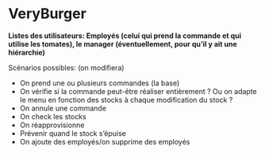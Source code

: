 # VeryBurger

**Listes des utilisateurs: Employés (celui qui prend la commande et qui utilise les tomates), le manager (éventuellement, pour qu’il y ait une hiérarchie)**

Scénarios possibles: (on modifiera)
- On prend une ou plusieurs commandes (la base)
- On vérifie si la commande peut-être réaliser entièrement ? Ou on adapte le menu en fonction des stocks à chaque modification du stock ? 
- On annule une commande
- On check les stocks
- On réapprovisionne
- Prévenir quand le stock s’épuise
- On ajoute des employés/on supprime des employés



